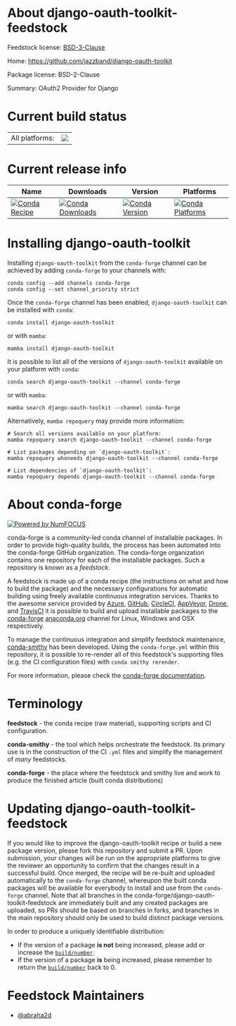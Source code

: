 About django-oauth-toolkit-feedstock
====================================

Feedstock license: [BSD-3-Clause](https://github.com/conda-forge/django-oauth-toolkit-feedstock/blob/main/LICENSE.txt)

Home: https://github.com/jazzband/django-oauth-toolkit

Package license: BSD-2-Clause

Summary: OAuth2 Provider for Django

Current build status
====================


<table><tr><td>All platforms:</td>
    <td>
      <a href="https://dev.azure.com/conda-forge/feedstock-builds/_build/latest?definitionId=19373&branchName=main">
        <img src="https://dev.azure.com/conda-forge/feedstock-builds/_apis/build/status/django-oauth-toolkit-feedstock?branchName=main">
      </a>
    </td>
  </tr>
</table>

Current release info
====================

| Name | Downloads | Version | Platforms |
| --- | --- | --- | --- |
| [![Conda Recipe](https://img.shields.io/badge/recipe-django--oauth--toolkit-green.svg)](https://anaconda.org/conda-forge/django-oauth-toolkit) | [![Conda Downloads](https://img.shields.io/conda/dn/conda-forge/django-oauth-toolkit.svg)](https://anaconda.org/conda-forge/django-oauth-toolkit) | [![Conda Version](https://img.shields.io/conda/vn/conda-forge/django-oauth-toolkit.svg)](https://anaconda.org/conda-forge/django-oauth-toolkit) | [![Conda Platforms](https://img.shields.io/conda/pn/conda-forge/django-oauth-toolkit.svg)](https://anaconda.org/conda-forge/django-oauth-toolkit) |

Installing django-oauth-toolkit
===============================

Installing `django-oauth-toolkit` from the `conda-forge` channel can be achieved by adding `conda-forge` to your channels with:

```
conda config --add channels conda-forge
conda config --set channel_priority strict
```

Once the `conda-forge` channel has been enabled, `django-oauth-toolkit` can be installed with `conda`:

```
conda install django-oauth-toolkit
```

or with `mamba`:

```
mamba install django-oauth-toolkit
```

It is possible to list all of the versions of `django-oauth-toolkit` available on your platform with `conda`:

```
conda search django-oauth-toolkit --channel conda-forge
```

or with `mamba`:

```
mamba search django-oauth-toolkit --channel conda-forge
```

Alternatively, `mamba repoquery` may provide more information:

```
# Search all versions available on your platform:
mamba repoquery search django-oauth-toolkit --channel conda-forge

# List packages depending on `django-oauth-toolkit`:
mamba repoquery whoneeds django-oauth-toolkit --channel conda-forge

# List dependencies of `django-oauth-toolkit`:
mamba repoquery depends django-oauth-toolkit --channel conda-forge
```


About conda-forge
=================

[![Powered by
NumFOCUS](https://img.shields.io/badge/powered%20by-NumFOCUS-orange.svg?style=flat&colorA=E1523D&colorB=007D8A)](https://numfocus.org)

conda-forge is a community-led conda channel of installable packages.
In order to provide high-quality builds, the process has been automated into the
conda-forge GitHub organization. The conda-forge organization contains one repository
for each of the installable packages. Such a repository is known as a *feedstock*.

A feedstock is made up of a conda recipe (the instructions on what and how to build
the package) and the necessary configurations for automatic building using freely
available continuous integration services. Thanks to the awesome service provided by
[Azure](https://azure.microsoft.com/en-us/services/devops/), [GitHub](https://github.com/),
[CircleCI](https://circleci.com/), [AppVeyor](https://www.appveyor.com/),
[Drone](https://cloud.drone.io/welcome), and [TravisCI](https://travis-ci.com/)
it is possible to build and upload installable packages to the
[conda-forge](https://anaconda.org/conda-forge) [anaconda.org](https://anaconda.org/)
channel for Linux, Windows and OSX respectively.

To manage the continuous integration and simplify feedstock maintenance,
[conda-smithy](https://github.com/conda-forge/conda-smithy) has been developed.
Using the ``conda-forge.yml`` within this repository, it is possible to re-render all of
this feedstock's supporting files (e.g. the CI configuration files) with ``conda smithy rerender``.

For more information, please check the [conda-forge documentation](https://conda-forge.org/docs/).

Terminology
===========

**feedstock** - the conda recipe (raw material), supporting scripts and CI configuration.

**conda-smithy** - the tool which helps orchestrate the feedstock.
                   Its primary use is in the construction of the CI ``.yml`` files
                   and simplify the management of *many* feedstocks.

**conda-forge** - the place where the feedstock and smithy live and work to
                  produce the finished article (built conda distributions)


Updating django-oauth-toolkit-feedstock
=======================================

If you would like to improve the django-oauth-toolkit recipe or build a new
package version, please fork this repository and submit a PR. Upon submission,
your changes will be run on the appropriate platforms to give the reviewer an
opportunity to confirm that the changes result in a successful build. Once
merged, the recipe will be re-built and uploaded automatically to the
`conda-forge` channel, whereupon the built conda packages will be available for
everybody to install and use from the `conda-forge` channel.
Note that all branches in the conda-forge/django-oauth-toolkit-feedstock are
immediately built and any created packages are uploaded, so PRs should be based
on branches in forks, and branches in the main repository should only be used to
build distinct package versions.

In order to produce a uniquely identifiable distribution:
 * If the version of a package **is not** being increased, please add or increase
   the [``build/number``](https://docs.conda.io/projects/conda-build/en/latest/resources/define-metadata.html#build-number-and-string).
 * If the version of a package **is** being increased, please remember to return
   the [``build/number``](https://docs.conda.io/projects/conda-build/en/latest/resources/define-metadata.html#build-number-and-string)
   back to 0.

Feedstock Maintainers
=====================

* [@abraha2d](https://github.com/abraha2d/)

